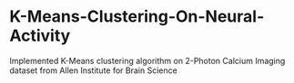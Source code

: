 # K-Means-Clustering-On-Neural-Activity
Implemented K-Means clustering algorithm on 2-Photon Calcium Imaging dataset from Allen Institute for Brain Science
